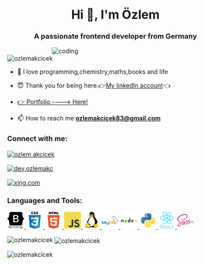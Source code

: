 
<h1 align="center">Hi 👋, I'm Özlem</h1>
<h3 align="center">A passionate frontend developer from Germany</h3>


<img align="right" alt="coding" width="400" src="https://www.postgrid.ca/wp-content/uploads/2020/09/Insurance-Providers-350x350.jpg">

<p align="left"> <img src="https://komarev.com/ghpvc/?username=ozlemakcicek&label=Profile%20views&color=0e75b6&style=flat" alt="ozlemakcicek" /> </p>

- 🔭 I love programming,chemistry,maths,books and life



- 😇 Thank you for being here.👉[My linkedIn account](https://www.linkedin.com/in/ozlemakcicek/)👈 <a href="https://www.linkedin.com/in/ozlemakcicek/" target="_blank">
- 👉 Portfolio ----> <a href="https://portfolio-pi-lime-17.vercel.app/" target="blank"> Here! </a> 
- 📫 How to reach me **ozlemakcicek83@gmail.com**


<h3 align="left">Connect with me:</h3>
<p align="left">
<a href="https://linkedin.com/in/ozlem akcicek" target="blank"><img align="center" src="https://raw.githubusercontent.com/rahuldkjain/github-profile-readme-generator/master/src/images/icons/Social/linked-in-alt.svg" alt="ozlem akcicek" height="30" width="40" /></a>

  <a href="https://www.instagram.com/dev.ozlemakc/" target="blank"><img align="center" src="https://raw.githubusercontent.com/rahuldkjain/github-profile-readme-generator/master/src/images/icons/Social/instagram.svg" alt="dev,ozlemakc" height="30" width="40" /></a>

  <a href="https://www.xing.com/profile/ozlem_akcicek/cv" target="blank"><img align="center" src="https://cdn-icons-png.flaticon.com/512/49/49297.png?w=826&t=st=1691336080~exp=1691336680~hmac=c539a415febd6285352ae97646e2ef22649df84a34f84af45e33d802eeece6be" alt="xing.com" height="30" width="35" /></a>
</p>

<h3 align="left">Languages and Tools:</h3>
<p align="left"> <a href="https://getbootstrap.com" target="_blank" rel="noreferrer"> <img src="https://raw.githubusercontent.com/devicons/devicon/master/icons/bootstrap/bootstrap-plain-wordmark.svg" alt="bootstrap" width="40" height="40"/> </a> <a href="https://www.w3schools.com/css/" target="_blank" rel="noreferrer"> <img src="https://raw.githubusercontent.com/devicons/devicon/master/icons/css3/css3-original-wordmark.svg" alt="css3" width="40" height="40"/> </a> <a href="https://www.w3.org/html/" target="_blank" rel="noreferrer"> <img src="https://raw.githubusercontent.com/devicons/devicon/master/icons/html5/html5-original-wordmark.svg" alt="html5" width="40" height="40"/> </a> <a href="https://developer.mozilla.org/en-US/docs/Web/JavaScript" target="_blank" rel="noreferrer"> <img src="https://raw.githubusercontent.com/devicons/devicon/master/icons/javascript/javascript-original.svg" alt="javascript" width="40" height="40"/> </a> <a href="https://www.linux.org/" target="_blank" rel="noreferrer"> <img src="https://raw.githubusercontent.com/devicons/devicon/master/icons/linux/linux-original.svg" alt="linux" width="40" height="40"/> </a> <a href="https://www.mysql.com/" target="_blank" rel="noreferrer"> <img src="https://raw.githubusercontent.com/devicons/devicon/master/icons/mysql/mysql-original-wordmark.svg" alt="mysql" width="40" height="40"/> </a> <a href="https://nodejs.org" target="_blank" rel="noreferrer"> <img src="https://raw.githubusercontent.com/devicons/devicon/master/icons/nodejs/nodejs-original-wordmark.svg" alt="nodejs" width="40" height="40"/> </a> <a href="https://www.python.org" target="_blank" rel="noreferrer"> <img src="https://raw.githubusercontent.com/devicons/devicon/master/icons/python/python-original.svg" alt="python" width="40" height="40"/> </a> <a href="https://reactjs.org/" target="_blank" rel="noreferrer"> <img src="https://raw.githubusercontent.com/devicons/devicon/master/icons/react/react-original-wordmark.svg" alt="react" width="40" height="40"/> </a> <a href="https://sass-lang.com" target="_blank" rel="noreferrer"> <img src="https://raw.githubusercontent.com/devicons/devicon/master/icons/sass/sass-original.svg" alt="sass" width="40" height="40"/> </a> </p>

<p><img align="left" src="https://github-readme-stats.vercel.app/api/top-langs?username=ozlemakcicek&show_icons=true&locale=en&layout=compact" alt="ozlemakcicek" /></p>

<p>&nbsp;<img align="center" src="https://github-readme-stats.vercel.app/api?username=ozlemakcicek&show_icons=true&locale=en" alt="ozlemakcicek" /></p>

<p><img align="center" src="https://github-readme-streak-stats.herokuapp.com/?user=ozlemakcicek&" alt="ozlemakcicek" /></p>
